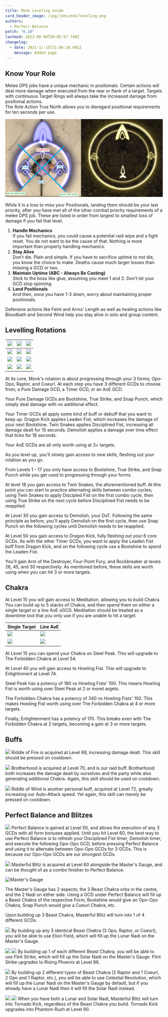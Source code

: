 ```yaml
---
title: Monk Leveling Guide
card_header_image: /img/jobs/mnk/leveling.png
authors:
  - Perfect-Balance
patch: "6.18"
lastmod: 2022-08-08T20:05:57.740Z
changelog:
  - date: 2021-11-15T21:06:38.491Z
    message: Added page
---
```

## Know Your Role

Melee DPS jobs have a unique mechanic in positionals. Certain actions will deal more damage when executed from the rear or flank of a target. Targets with continuous Target Rings will always take the increased damage from positional actions. \
The Role Action True North allows you to disregard positional requirements for ten seconds per use.

![Positional Zone](/img/jobs/mnk/anoqtwm-1-.png "Positional Zone")

While it is a loss to miss your Positionals, landing them should be your last priority, after you have met all of the other combat priority requirements of a melee DPS job. These are listed in order from largest to smallest loss of damage if you fail that level.

1. **Handle Mechanics**\
   If you fail mechanics, you could cause a potential raid wipe and a fight reset. You do not want to be the cause of that. Nothing is more important than properly handling mechanics.
2. **Stay Alive**\
   Don’t die. Plain and simple. If you have to sacrifice uptime to not die, you know the choice to make. Deaths cause much larger losses than missing a GCD or two.
3. **Maintain Uptime (ABC - Always Be Casting)**\
   Stick to the boss like glue, assuming you meet 1 and 2. Don’t let your GCD stop spinning.
4. **Land Positionals**\
   And then, once you have 1-3 down, worry about maintaining proper positionals.

Defensive actions like Feint and Arms' Length as well as healing actions like Bloodbath and Second Wind help you stay alive in solo and group content.

## Levelling Rotations

| ![](https://xivapi.com/i/010000/010212_hr1.png) | ![](https://xivapi.com/i/010000/010213_hr1.png) | ![](https://xivapi.com/i/010000/010214_hr1.png) |
| ----------------------------------------------- | ----------------------------------------------- | ----------------------------------------------- |
| ![](https://xivapi.com/i/000000/000208_hr1.png) | ![](https://xivapi.com/i/000000/000209_hr1.png) | ![](https://xivapi.com/i/000000/000210_hr1.png) |
| ![](https://xivapi.com/i/002000/002528_hr1.png) | ![](https://xivapi.com/i/000000/000213_hr1.png) | ![](https://xivapi.com/i/000000/000204_hr1.png) |
| ![](https://xivapi.com/i/000000/000215_hr1.png) | ![](https://xivapi.com/i/002000/002544_hr1.png) | ![](https://xivapi.com/i/002000/002529_hr1.png) |

At its core, Monk's rotation is about progressing through your 3 forms; Opo-Opo, Raptor, and Coeurl. At each step you have 3 different GCDs to choose from; a Pure Damage GCD, a Timer GCD, or an AoE GCD.

Your Pure Damage GCDs are Bootshine, True Strike, and Snap Punch, which simply deal damage with no additional effect.

Your Timer GCDs all apply some kind of buff or debuff that you want to keep up. Dragon Kick applies Leaden Fist, which increases the damage of your next Bootshine. Twin Snakes applies Disciplined Fist, increasing all damage dealt for 15 seconds. Demolish applies a damage over time effect that ticks for 18 seconds.

Your AoE GCDs are all only worth using at 3+ targets.

As you level up, you'll slowly gain access to new skills, fleshing out your rotation as you go.

From Levels 1 - 17 you only have access to Bootshine, True Strike, and Snap Punch while you get used to progressing through your forms.

At level 18 you gain access to Twin Snakes, the aforementioned buff. At this point you can start to practice alternating skills between combo cycles; using Twin Snakes to apply Discipled Fist on the first combo cycle, then using True Strike on the next cycle before Disciplined Fist needs to be reapplied.

At Level 30 you gain access to Demolish, your DoT. Following the same principle as before, you'll apply Demolish on the first cycle, then use Snap Punch on the following cycles until Demolish needs to be reapplied.

At Level 50 you gain access to Dragon Kick, fully fleshing out your 6 core GCDs. As with the other Timer GCDs, you want to apply the Leaden Fist buff from Dragon Kick, and on the following cycle use a Bootshine to spend the Leaden Fist. 

You'll gain Arm of the Destroyer, Four-Point Fury, and Rockbreaker at levels 26, 45, and 30 respectively. As mentioned before, these skills are worth using when you can hit 3 or more targets.

## Chakra

At Level 15 you will gain access to Meditation, allowing you to build Chakra. You can build up to 5 stacks of Chakra, and then spend them on either a single target or a line AoE oGCD.  Meditation should be treated as a downtime tool that you only use if you are unable to hit a target.

| Single Target                                   | Line AoE                                        |
| ----------------------------------------------- | ----------------------------------------------- |
| ![](https://xivapi.com/i/002000/002530_hr1.png) | ![](https://xivapi.com/i/000000/000207_hr1.png) |
| ![](https://xivapi.com/i/002000/002535_hr1.png) | ![](https://xivapi.com/i/002000/002545_hr1.png) |

At Level 15 you can spend your Chakra on Steel Peak. This will upgrade to The Forbidden Chakra at Level 54.

At Level 40 you will gain access to Howling Fist. This will upgrade to Enlightnment at Level 74.

Steel Peak has a potency of 180 vs Howling Fists' 100. This means Howling Fist is worth using over Steel Peak at 2 or moret argets.

The Forbidden Chakra has a potency of 340 vs Howling Fists' 100. This makes Howling Fist worth using over The Forbidden Chakra at 4 or more targets.

Finally, Enlightenment has a potency of 170. This breaks even with The Forbidden Chakra at 2 targets, becoming a gain at 3 or more targets.

## Buffs

![](https://xivapi.com/i/002000/002541_hr1.png) Riddle of Fire is acquired at Level 68, increasing damage dealt. This skill should be pressed on cooldown.

![](https://xivapi.com/i/002000/002542_hr1.png) Brotherhood is acquired at Level 70, and is our raid buff. Brotherhood both increases the damage dealt by ourselves and the party while also generating additional Chakra. Again, this skill should be used on cooldown.

![](https://xivapi.com/i/002000/002978_hr1.png) Riddle of Wind is another personal buff, acquired at Level 72, greatly increasing our Auto-Attack speed. Yet again, this skill can merely be pressed on cooldown. 

## Perfect Balance and Blitzes

![](https://xivapi.com/i/000000/000217_hr1.png) Perfect Balance is gained at Level 50, and allows the execution of any 3 GCDs with all form bonuses applied.  Until you hit Level 60, the best way to use Perfect Balance is to refresh your Disciplined Fist timer, Demolish timer, and execute the following Opo-Opo GCD, before pressing Perfect Balance and using it to alternate between Opo-Opo GCDs for 3 GCDs. This is because our Opo-Opo GCDs are our strongest GCDs.

﻿![](https://xivapi.com/i/002000/002976_hr1.png) Masterful Blitz is acquired at Level 60 alongside the Master's Gauge, and can be thought of as a combo finisher to Perfect Balance. 

![Master's Gauge](https://img.finalfantasyxiv.com/lds/promo/h/u/JZgAqajVurzmZcZ0b9c6_8wtwQ.png "Master's Gauge")

The Master's Gauge has 2 aspects; the 3 Beast Chakra orbs in the centre, and the 2 Nadi on either side. Using a GCD under Perfect Balance will fill up a Beast Chakra of the respective Form; Bootshine would give an Opo-Opo Chakra, Snap Punch would give a Coeurl Chakra, etc. 

Upon building up 3 Beast Chakra, Masterful Blitz will turn into 1 of 4 different GCDs.

![](https://xivapi.com/i/002000/002533_hr1.png) By building up any 3 identical Beast Chakra (3 Opo, Raptor, or Coeurl), you will be able to use Elixir Field, which will fill up the Lunar Nadi on the Master's Gauge.

 ![](https://xivapi.com/i/002000/002548_hr1.png)  ![](https://xivapi.com/i/002000/002980_hr1.png) By building up 1 of each different Beast Chakra, you will be able to use Flint Strike, which will fill up the Solar Nadi on the Master's Gauge. Flint Strike upgrades to Rising Phoenix at Level 86.

![](https://xivapi.com/i/002000/002977_hr1.png) By building up 2 different types of Beast Chakra (2 Raptor and 1 Coeurl, 2 Opo and 1 Raptor, etc.), you will be able to use Celestial Revolution, which will fill up the Lunar Nadi on the Master's Gauge by default, but if you already have a Lunar Nadi then it will fill the Solar Nadi instead.

 ![](https://xivapi.com/i/002000/002531_hr1.png) ![](https://xivapi.com/i/002000/002981_hr1.png) When you have both a Lunar and Solar Nadi, Masterful Blitz will turn into Tornado Kick, regardless of the Beast Chakra you build. Tornado Kick upgrades into Phantom Rush at Level 90.